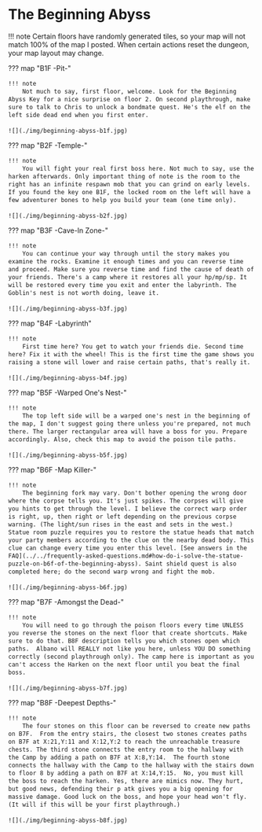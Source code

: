 # The Beginning Abyss

!!! note
    Certain floors have randomly generated tiles, so your map will not match 100% of the map I posted.  When certain actions reset the dungeon, your map layout may change. 

??? map "B1F -Pit-"

    !!! note
        Not much to say, first floor, welcome. Look for the Beginning Abyss Key for a nice surprise on floor 2. On second playthrough, make sure to talk to Chris to unlock a bondmate quest. He's the elf on the left side dead end when you first enter.

    ![](./img/beginning-abyss-b1f.jpg)

??? map "B2F -Temple-"

    !!! note
        You will fight your real first boss here. Not much to say, use the harken afterwards. Only important thing of note is the room to the right has an infinite respawn mob that you can grind on early levels. If you found the key one B1F, the locked room on the left will have a few adventurer bones to help you build your team (one time only).

    ![](./img/beginning-abyss-b2f.jpg)

??? map "B3F -Cave-In Zone-"

    !!! note
        You can continue your way through until the story makes you examine the rocks. Examine it enough times and you can reverse time and proceed. Make sure you reverse time and find the cause of death of your friends. There's a camp where it restores all your hp/mp/sp. It will be restored every time you exit and enter the labyrinth. The Goblin's nest is not worth doing, leave it.

    ![](./img/beginning-abyss-b3f.jpg)

??? map "B4F -Labyrinth"

    !!! note
        First time here? You get to watch your friends die. Second time here? Fix it with the wheel! This is the first time the game shows you raising a stone will lower and raise certain paths, that's really it.

    ![](./img/beginning-abyss-b4f.jpg)

??? map "B5F -Warped One's Nest-"

    !!! note
        The top left side will be a warped one's nest in the beginning of the map, I don't suggest going there unless you're prepared, not much there. The larger rectangular area will have a boss for you. Prepare accordingly. Also, check this map to avoid the poison tile paths.

    ![](./img/beginning-abyss-b5f.jpg)

??? map "B6F -Map Killer-"

    !!! note
        The beginning fork may vary. Don't bother opening the wrong door where the corpse tells you. It's just spikes. The corpses will give you hints to get through the level. I believe the correct warp order is right, up, then right or left depending on the previous corpse warning. (The light/sun rises in the east and sets in the west.) Statue room puzzle requires you to restore the statue heads that match your party members according to the clue on the nearby dead body. This clue can change every time you enter this level. [See answers in the FAQ](../../frequently-asked-questions.md#how-do-i-solve-the-statue-puzzle-on-b6f-of-the-beginning-abyss). Saint shield quest is also completed here; do the second warp wrong and fight the mob.

    ![](./img/beginning-abyss-b6f.jpg)

??? map "B7F -Amongst the Dead-"
    
    !!! note
        You will need to go through the poison floors every time UNLESS you reverse the stones on the next floor that create shortcuts. Make sure to do that. B8F description tells you which stones open which paths.  Albano will REALLY not like you here, unless YOU DO something correctly (second playthrough only). The camp here is important as you can't access the Harken on the next floor until you beat the final boss. 

    ![](./img/beginning-abyss-b7f.jpg)

??? map "B8F -Deepest Depths-"

    !!! note
        The four stones on this floor can be reversed to create new paths on B7F.  From the entry stairs, the closest two stones creates paths on B7F at X:21,Y:11 and X:12,Y:2 to reach the unreachable treasure chests. The third stone connects the entry room to the hallway with the Camp by adding a path on B7F at X:8,Y:14.  The fourth stone connects the hallway with the Camp to the hallway with the stairs down to floor 8 by adding a path on B7F at X:14,Y:15.  No, you must kill the boss to reach the harken. Yes, there are mimics now. They hurt, but good news, defending their p atk gives you a big opening for massive damage. Good luck on the boss, and hope your head won't fly. (It will if this will be your first playthrough.)

    ![](./img/beginning-abyss-b8f.jpg)
